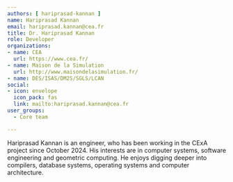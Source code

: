 ```yaml
---
authors: [ hariprasad-kannan ]
name: Hariprasad Kannan
email: hariprasad.kannan@cea.fr
title: Dr. Hariprasad Kannan
role: Developer
organizations:
- name: CEA
  url: https://www.cea.fr/
- name: Maison de la Simulation
  url: http://www.maisondelasimulation.fr/
- name: DES/ISAS/DM2S/SGLS/LCAN
social:
- icon: envelope
  icon_pack: fas
  link: mailto:hariprasad.kannan@cea.fr
user_groups:
  - Core team

---
```


Hariprasad Kannan is an engineer, who has been working in the CExA project since October 2024. His interests are in computer systems, software engineering and geometric computing. He enjoys digging deeper into compilers, database systems, operating systems and computer architecture.
